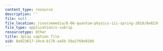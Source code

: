 ```yaml
---
content_type: resource
description: ''
file: null
file_location: /coursemedia/8-06-quantum-physics-iii-spring-2018/8e82361724cdb178aa5b59a2769e8166_nd_sryUc1tc.srt
file_type: application/x-subrip
resourcetype: Other
title: 3play caption file
uid: 8e823617-24cd-b178-aa5b-59a2769e8166
---
```

